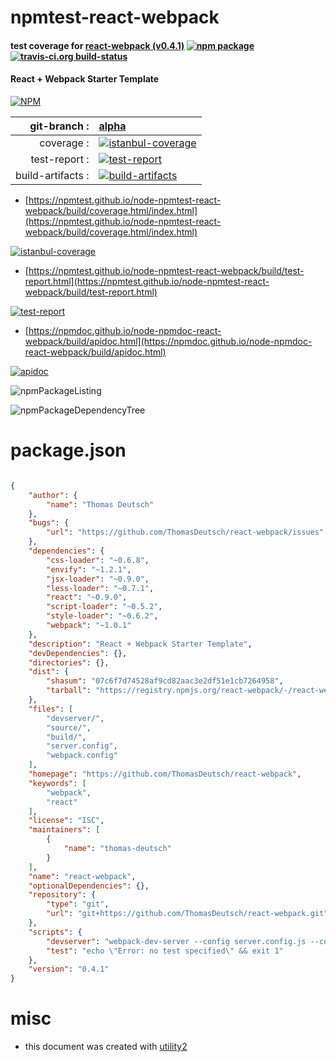 # npmtest-react-webpack

#### test coverage for  [react-webpack (v0.4.1)](https://github.com/ThomasDeutsch/react-webpack)  [![npm package](https://img.shields.io/npm/v/npmtest-react-webpack.svg?style=flat-square)](https://www.npmjs.org/package/npmtest-react-webpack) [![travis-ci.org build-status](https://api.travis-ci.org/npmtest/node-npmtest-react-webpack.svg)](https://travis-ci.org/npmtest/node-npmtest-react-webpack)

#### React + Webpack Starter Template

[![NPM](https://nodei.co/npm/react-webpack.png?downloads=true&downloadRank=true&stars=true)](https://www.npmjs.com/package/react-webpack)

| git-branch : | [alpha](https://github.com/npmtest/node-npmtest-react-webpack/tree/alpha)|
|--:|:--|
| coverage : | [![istanbul-coverage](https://npmtest.github.io/node-npmtest-react-webpack/build/coverage.badge.svg)](https://npmtest.github.io/node-npmtest-react-webpack/build/coverage.html/index.html)|
| test-report : | [![test-report](https://npmtest.github.io/node-npmtest-react-webpack/build/test-report.badge.svg)](https://npmtest.github.io/node-npmtest-react-webpack/build/test-report.html)|
| build-artifacts : | [![build-artifacts](https://npmtest.github.io/node-npmtest-react-webpack/glyphicons_144_folder_open.png)](https://github.com/npmtest/node-npmtest-react-webpack/tree/gh-pages/build)|

- [https://npmtest.github.io/node-npmtest-react-webpack/build/coverage.html/index.html](https://npmtest.github.io/node-npmtest-react-webpack/build/coverage.html/index.html)

[![istanbul-coverage](https://npmtest.github.io/node-npmtest-react-webpack/build/screenCapture.buildCi.browser.%252Ftmp%252Fbuild%252Fcoverage.lib.html.png)](https://npmtest.github.io/node-npmtest-react-webpack/build/coverage.html/index.html)

- [https://npmtest.github.io/node-npmtest-react-webpack/build/test-report.html](https://npmtest.github.io/node-npmtest-react-webpack/build/test-report.html)

[![test-report](https://npmtest.github.io/node-npmtest-react-webpack/build/screenCapture.buildCi.browser.%252Ftmp%252Fbuild%252Ftest-report.html.png)](https://npmtest.github.io/node-npmtest-react-webpack/build/test-report.html)

- [https://npmdoc.github.io/node-npmdoc-react-webpack/build/apidoc.html](https://npmdoc.github.io/node-npmdoc-react-webpack/build/apidoc.html)

[![apidoc](https://npmdoc.github.io/node-npmdoc-react-webpack/build/screenCapture.buildCi.browser.%252Ftmp%252Fbuild%252Fapidoc.html.png)](https://npmdoc.github.io/node-npmdoc-react-webpack/build/apidoc.html)

![npmPackageListing](https://npmtest.github.io/node-npmtest-react-webpack/build/screenCapture.npmPackageListing.svg)

![npmPackageDependencyTree](https://npmtest.github.io/node-npmtest-react-webpack/build/screenCapture.npmPackageDependencyTree.svg)



# package.json

```json

{
    "author": {
        "name": "Thomas Deutsch"
    },
    "bugs": {
        "url": "https://github.com/ThomasDeutsch/react-webpack/issues"
    },
    "dependencies": {
        "css-loader": "~0.6.8",
        "envify": "~1.2.1",
        "jsx-loader": "~0.9.0",
        "less-loader": "~0.7.1",
        "react": "~0.9.0",
        "script-loader": "~0.5.2",
        "style-loader": "~0.6.2",
        "webpack": "~1.0.1"
    },
    "description": "React + Webpack Starter Template",
    "devDependencies": {},
    "directories": {},
    "dist": {
        "shasum": "07c6f7d74528af9cd82aac3e2df51e1cb7264958",
        "tarball": "https://registry.npmjs.org/react-webpack/-/react-webpack-0.4.1.tgz"
    },
    "files": [
        "devserver/",
        "source/",
        "build/",
        "server.config",
        "webpack.config"
    ],
    "homepage": "https://github.com/ThomasDeutsch/react-webpack",
    "keywords": [
        "webpack",
        "react"
    ],
    "license": "ISC",
    "maintainers": [
        {
            "name": "thomas-deutsch"
        }
    ],
    "name": "react-webpack",
    "optionalDependencies": {},
    "repository": {
        "type": "git",
        "url": "git+https://github.com/ThomasDeutsch/react-webpack.git"
    },
    "scripts": {
        "devserver": "webpack-dev-server --config server.config.js --content-base ./devserver_files --port 9500 --colors",
        "test": "echo \"Error: no test specified\" && exit 1"
    },
    "version": "0.4.1"
}
```



# misc
- this document was created with [utility2](https://github.com/kaizhu256/node-utility2)
